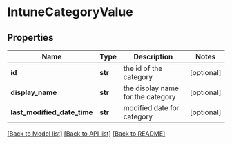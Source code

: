 # IntuneCategoryValue

## Properties
Name | Type | Description | Notes
------------ | ------------- | ------------- | -------------
**id** | **str** | the id of the category | [optional] 
**display_name** | **str** | the display name for the category | [optional] 
**last_modified_date_time** | **str** | modified date for category | [optional] 

[[Back to Model list]](../README.md#documentation-for-models) [[Back to API list]](../README.md#documentation-for-api-endpoints) [[Back to README]](../README.md)

